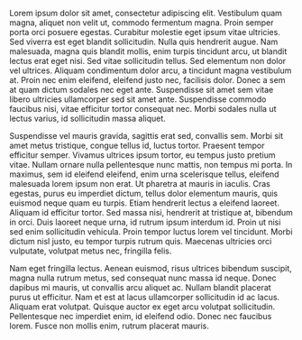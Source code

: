 Lorem ipsum dolor sit amet, consectetur adipiscing elit. Vestibulum quam magna, aliquet non velit ut, commodo fermentum magna. Proin semper porta orci posuere egestas. Curabitur molestie eget ipsum vitae ultricies. Sed viverra est eget blandit sollicitudin. Nulla quis hendrerit augue. Nam malesuada, magna quis blandit mollis, enim turpis tincidunt arcu, ut blandit lectus erat eget nisi. Sed vitae sollicitudin tellus. Sed elementum non dolor vel ultrices. Aliquam condimentum dolor arcu, a tincidunt magna vestibulum at. Proin nec enim eleifend, eleifend justo nec, facilisis dolor. Donec a sem at quam dictum sodales nec eget ante. Suspendisse sit amet sem vitae libero ultricies ullamcorper sed sit amet ante. Suspendisse commodo faucibus nisi, vitae efficitur tortor consequat nec. Morbi sodales nulla ut lectus varius, id sollicitudin massa aliquet.

Suspendisse vel mauris gravida, sagittis erat sed, convallis sem. Morbi sit amet metus tristique, congue tellus id, luctus tortor. Praesent tempor efficitur semper. Vivamus ultrices ipsum tortor, eu tempus justo pretium vitae. Nullam ornare nulla pellentesque nunc mattis, non tempus mi porta. In maximus, sem id eleifend eleifend, enim urna scelerisque tellus, eleifend malesuada lorem ipsum non erat. Ut pharetra at mauris in iaculis. Cras egestas, purus eu imperdiet dictum, tellus dolor elementum mauris, quis euismod neque quam eu turpis. Etiam hendrerit lectus a eleifend laoreet. Aliquam id efficitur tortor. Sed massa nisi, hendrerit at tristique at, bibendum in orci. Duis laoreet neque urna, id rutrum ipsum interdum id. Proin ut nisi sed enim sollicitudin vehicula. Proin tempor luctus lorem vel tincidunt. Morbi dictum nisl justo, eu tempor turpis rutrum quis. Maecenas ultricies orci vulputate, volutpat metus nec, fringilla felis.

Nam eget fringilla lectus. Aenean euismod, risus ultrices bibendum suscipit, magna nulla rutrum metus, sed consequat nunc massa id neque. Donec dapibus mi mauris, ut convallis arcu aliquet ac. Nullam blandit placerat purus ut efficitur. Nam et est at lacus ullamcorper sollicitudin id ac lacus. Aliquam erat volutpat. Quisque auctor ex eget arcu volutpat sollicitudin. Pellentesque nec imperdiet enim, id eleifend odio. Donec nec faucibus lorem. Fusce non mollis enim, rutrum placerat mauris.